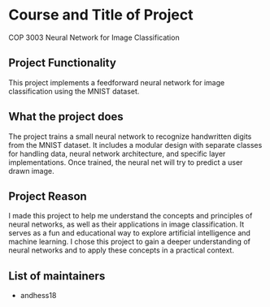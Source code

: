# Course and Title of Project
COP 3003 Neural Network for Image Classification
## Project Functionality

This project implements a feedforward neural network for image classification using the MNIST dataset.

## What the project does

The project trains a small neural network to recognize handwritten digits from the MNIST dataset. It includes a modular design with separate classes for handling data, neural network architecture, and specific layer implementations. Once trained, the neural net will try to predict a user drawn image.

## Project Reason

I made this project to help me understand the concepts and principles of neural networks, as well as their applications in image classification. It serves as a fun and educational way to explore artificial intelligence and machine learning. I chose this project to gain a deeper understanding of neural networks and to apply these concepts in a practical context.

## List of maintainers

- andhess18
